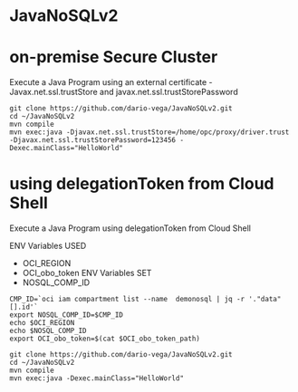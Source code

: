 # JavaNoSQLv2

# on-premise Secure Cluster

Execute a Java Program using an external certificate - Javax.net.ssl.trustStore and javax.net.ssl.trustStorePassword

````
git clone https://github.com/dario-vega/JavaNoSQLv2.git
cd ~/JavaNoSQLv2
mvn compile
mvn exec:java -Djavax.net.ssl.trustStore=/home/opc/proxy/driver.trust -Djavax.net.ssl.trustStorePassword=123456 -Dexec.mainClass="HelloWorld"
````

# using delegationToken from Cloud Shell

Execute a Java Program using delegationToken from Cloud Shell

ENV Variables USED
- OCI_REGION
- OCI_obo_token
ENV Variables SET
- NOSQL_COMP_ID


````
CMP_ID=`oci iam compartment list --name  demonosql | jq -r '."data"[].id'`
export NOSQL_COMP_ID=$CMP_ID
echo $OCI_REGION
echo $NOSQL_COMP_ID
export OCI_obo_token=$(cat $OCI_obo_token_path) 

git clone https://github.com/dario-vega/JavaNoSQLv2.git
cd ~/JavaNoSQLv2
mvn compile
mvn exec:java -Dexec.mainClass="HelloWorld"

````
